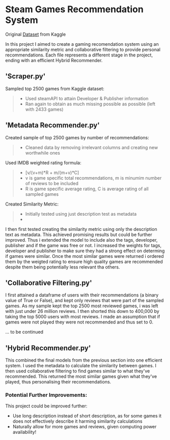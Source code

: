 # Steam Games Recommendation System
Original [Dataset](https://www.kaggle.com/datasets/antonkozyriev/game-recommendations-on-steam) from Kaggle

In this project I aimed to create a gaming recomendation system using an appropriate similarity metric and collaborative filtering to provide personal recommendations. Each file represents a different stage in the project, ending with an efficient Hybrid Recommender.



## 'Scraper.py'
Sampled top 2500 games from Kaggle dataset:
> - Used steamAPI to attain Developer & Publisher information
> - Ran again to obtain as much missing possible as possible (left with 2433 games) 

## 'Metadata Recommender.py'

Created sample of top 2500 games by number of recommendations:
> - Cleaned data by removing irrelevant columns and creating new worthwhile ones

Used IMDB weighted rating formula:
> - [v/(v+m)*R + m/(m+v)*C]
> - v is game specific total recommendations, m is minumim number of reviews to be included
> - R is game specific average rating, C is average rating of all sampled games

Created Similarity Metric:
> - Initially tested using just description test as metadata
> -  

I then first tested creating the similarity metric using only the description text as metadata. This achieved promising results but could be further improved. Thus i extended the model to include also the tags, developer, publisher and if the game was free or not. I increased the weights for tags, developer and publisher to make sure they had a strong effect on determing if games were similar. Once the most similar games were returned i ordered them by the weigted rating to ensure high quality games are recommended despite them being potentially less relevant tha others.

## 'Collaborative Filtering.py'

I first attained a dataframe of users with their recommendations (a binary value of True or False), and kept only reviews that were part of the sampled games. As my sample kept the top 2500 most reviewed games, i was left with just under 26 million reviews. I then shorted this down to 400,000 by taking the top 5000 users with most reviews.  I made an assumption that if games were not played they were not recommended and thus set to 0.

... to be continued

## 'Hybrid Recommender.py'

This combined the final models from the previous section into one efficient system. I used the metadata to calculate the similarity between games. I then used collaborative filtering to find games similar to what they've recommended. This returned the most similar games given what they've played, thus personalising their recommendations.

### Potential Further Improvements:

This project could be improved further:
- Use long description instead of short description, as for some games it does not effectively describe it harming similarity calculations
- Naturally allow for more games and reviews, given computing power availability!
